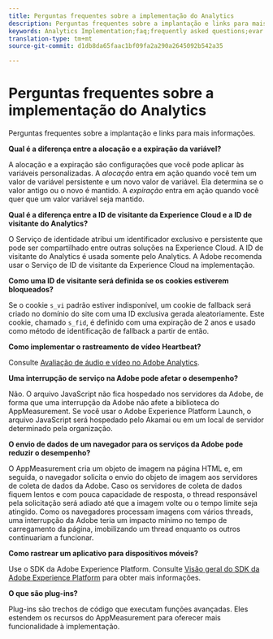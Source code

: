 ```yaml
---
title: Perguntas frequentes sobre a implementação do Analytics
description: Perguntas frequentes sobre a implantação e links para mais informações.
keywords: Analytics Implementation;faq;frequently asked questions;evar expiration;custom event visibility;timestamp;visitor id grace period;visitor id;Experience Cloud visitor id;analytics visitor id;dtm;heartbeat;cookies;tracking server;performance;javascript;data collection;s_code version;s_code debug;track link types;track video;track mobile app;first party cookie;ssl certificate;certification expiration;certificate expiration;plugins;data insertion api;500 error;500;Manage user;manage group;users;groups
translation-type: tm+mt
source-git-commit: d1db8da65faac1bf09fa2a290a2645092b542a35

---
```



# Perguntas frequentes sobre a implementação do Analytics

Perguntas frequentes sobre a implantação e links para mais informações.

**Qual é a diferença entre a alocação e a expiração da variável?**

A alocação e a expiração são configurações que você pode aplicar às variáveis personalizadas. A *alocação* entra em ação quando você tem um valor de variável persistente e um novo valor de variável. Ela determina se o valor antigo ou o novo é mantido. A *expiração* entra em ação quando você quer que um valor variável seja mantido.

**Qual é a diferença entre a ID de visitante da Experience Cloud e a ID de visitante do Analytics?**

O Serviço de identidade atribui um identificador exclusivo e persistente que pode ser compartilhado entre outras soluções na Experience Cloud. A ID de visitante do Analytics é usada somente pelo Analytics. A Adobe recomenda usar o Serviço de ID de visitante da Experience Cloud na implementação.

**Como uma ID de visitante será definida se os cookies estiverem bloqueados?**

Se o cookie `s_vi` padrão estiver indisponível, um cookie de fallback será criado no domínio do site com uma ID exclusiva gerada aleatoriamente. Este cookie, chamado `s_fid`, é definido com uma expiração de 2 anos e usado como método de identificação de fallback a partir de então.

**Como implementar o rastreamento de vídeo Heartbeat?**

Consulte [Avaliação de áudio e vídeo no Adobe Analytics](https://docs.adobe.com/content/help/pt-BR/media-analytics/using/media-overview.html).

**Uma interrupção de serviço na Adobe pode afetar o desempenho?**

Não. O arquivo JavaScript não fica hospedado nos servidores da Adobe, de forma que uma interrupção da Adobe não afete a biblioteca do AppMeasurement. Se você usar o Adobe Experience Platform Launch, o arquivo JavaScript será hospedado pelo Akamai ou em um local de servidor determinado pela organização.

**O envio de dados de um navegador para os serviços da Adobe pode reduzir o desempenho?**

O AppMeasurement cria um objeto de imagem na página HTML e, em seguida, o navegador solicita o envio do objeto de imagem aos servidores de coleta de dados da Adobe. Caso os servidores de coleta de dados fiquem lentos e com pouca capacidade de resposta, o thread responsável pela solicitação será adiado até que a imagem volte ou o tempo limite seja atingido. Como os navegadores processam imagens com vários threads, uma interrupção da Adobe teria um impacto mínimo no tempo de carregamento da página, imobilizando um thread enquanto os outros continuariam a funcionar.

**Como rastrear um aplicativo para dispositivos móveis?**

Use o SDK da Adobe Experience Platform. Consulte [Visão geral do SDK da Adobe Experience Platform](https://aep-sdks.gitbook.io/docs/) para obter mais informações.

**O que são plug-ins?**

Plug-ins são trechos de código que executam funções avançadas. Eles estendem os recursos do AppMeasurement para oferecer mais funcionalidade à implementação.
